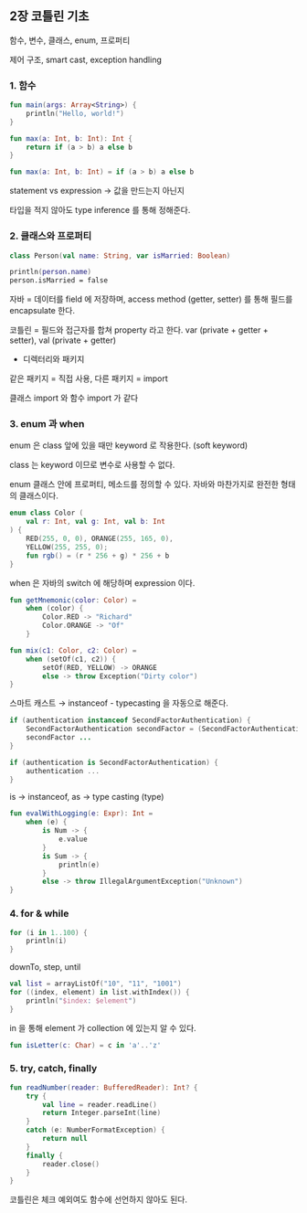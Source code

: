 ## 2장 코틀린 기초

함수, 변수, 클래스, enum, 프로퍼티

제어 구조, smart cast, exception handling

### 1. 함수

```kotlin
fun main(args: Array<String>) {
	println("Hello, world!")
}

fun max(a: Int, b: Int): Int {
	return if (a > b) a else b
}

fun max(a: Int, b: Int) = if (a > b) a else b
```

statement vs expression → 값을 만드는지 아닌지

타입을 적지 않아도 type inference 를 통해 정해준다.

### 2. 클래스와 프로퍼티

```kotlin
class Person(val name: String, var isMarried: Boolean)

println(person.name)
person.isMarried = false
```

자바 = 데이터를 field 에 저장하며, access method (getter, setter) 를 통해 필드를 encapsulate 한다.

코틀린 = 필드와 접근자를 합쳐 property 라고 한다. var (private + getter + setter), val (private + getter)

- 디렉터리와 패키지

같은 패키지 = 직접 사용, 다른 패키지 = import

클래스 import 와 함수 import 가 같다

### 3. enum 과 when

enum 은 class 앞에 있을 때만 keyword 로 작용한다. (soft keyword)

class 는 keyword 이므로 변수로 사용할 수 없다.

enum 클래스 안에 프로퍼티, 메소드를 정의할 수 있다. 자바와 마찬가지로 완전한 형태의 클래스이다.

```kotlin
enum class Color (
	val r: Int, val g: Int, val b: Int
) {
	RED(255, 0, 0), ORANGE(255, 165, 0),
	YELLOW(255, 255, 0);
	fun rgb() = (r * 256 + g) * 256 + b
}
```

when 은 자바의 switch 에 해당하며 expression 이다.

```kotlin
fun getMnemonic(color: Color) =
	when (color) {
		Color.RED -> "Richard"
		Color.ORANGE -> "Of"
	}
```

```kotlin
fun mix(c1: Color, c2: Color) =
	when (setOf(c1, c2)) {
		setOf(RED, YELLOW) -> ORANGE
		else -> throw Exception("Dirty color")
}
```

스마트 캐스트 → instanceof - typecasting 을 자동으로 해준다.

```java
if (authentication instanceof SecondFactorAuthentication) {
	SecondFactorAuthentication secondFactor = (SecondFactorAuthentication) authentication;
	secondFactor ...
}
```

```kotlin
if (authentication is SecondFactorAuthentication) {
	authentication ...
}
```

is → instanceof, as → type casting (type)

```kotlin
fun evalWithLogging(e: Expr): Int = 
	when (e) {
		is Num -> {
			e.value
		}
		is Sum -> {
			println(e)
		}
		else -> throw IllegalArgumentException("Unknown")
}
```

### 4. for & while

```kotlin
for (i in 1..100) {
	println(i)
}
```

downTo, step, until

```kotlin
val list = arrayListOf("10", "11", "1001")
for ((index, element) in list.withIndex()) {
	println("$index: $element")
}
```

in 을 통해 element 가 collection 에 있는지 알 수 있다.

```kotlin
fun isLetter(c: Char) = c in 'a'..'z'
```

### 5. try, catch, finally

```kotlin
fun readNumber(reader: BufferedReader): Int? {
	try {
		val line = reader.readLine()
		return Integer.parseInt(line)
	}
	catch (e: NumberFormatException) {
		return null
	}
	finally {
		reader.close()
	}
}
```

코틀린은 체크 예외여도 함수에 선언하지 않아도 된다.
